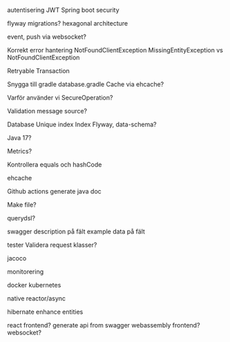 

autentisering
    JWT
    Spring boot security

flyway migrations?
hexagonal architecture

event, push via websocket?



Korrekt error hantering
    NotFoundClientException
    MissingEntityException vs NotFoundClientException

Retryable
Transaction

Snygga till gradle
    database.gradle
        Cache via ehcache?

Varför använder vi SecureOperation?

Validation
    message source?    

Database
    Unique index
    Index
    Flyway, data-schema?

Java 17?

Metrics?

Kontrollera equals och hashCode

ehcache

Github actions
    generate java doc

Make file?

querydsl?

swagger
    description på fält
    example data på fält

tester
    Validera request klasser?

jacoco

monitorering

docker
kubernetes

native
reactor/async

hibernate
    enhance entities

react frontend?
generate api from swagger
webassembly frontend?
websocket?